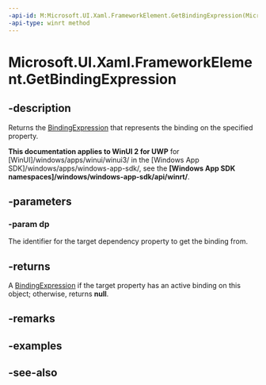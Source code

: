 ```yaml
---
-api-id: M:Microsoft.UI.Xaml.FrameworkElement.GetBindingExpression(Microsoft.UI.Xaml.DependencyProperty)
-api-type: winrt method
---
```


<!-- Method syntax
public Windows.UI.Xaml.Data.BindingExpression GetBindingExpression(Windows.UI.Xaml.DependencyProperty dp)
-->

# Microsoft.UI.Xaml.FrameworkElement.GetBindingExpression

## -description
Returns the [BindingExpression](../microsoft.ui.xaml.data/bindingexpression.md) that represents the binding on the specified property.

**This documentation applies to WinUI 2 for UWP** for [WinUI]/windows/apps/winui/winui3/ in the [Windows App SDK]/windows/apps/windows-app-sdk/, see the **[Windows App SDK namespaces]/windows/windows-app-sdk/api/winrt/**.

## -parameters
### -param dp
The identifier for the target dependency property to get the binding from.

## -returns
A [BindingExpression](../microsoft.ui.xaml.data/bindingexpression.md) if the target property has an active binding on this object; otherwise, returns **null**.

## -remarks

## -examples

## -see-also
